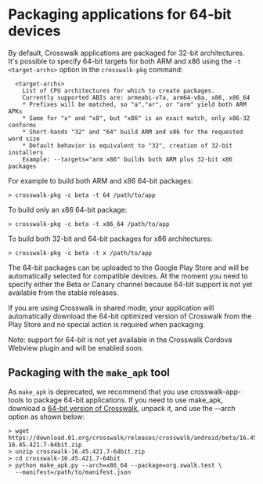 # Packaging applications for 64-bit devices

By default, Crosswalk applications are packaged for 32-bit architectures. It's possible to specify 64-bit targets for both ARM and x86 using the `-t <target-archs>` option in the `crosswalk-pkg` command:

```
  <target-archs>
    List of CPU architectures for which to create packages.
    Currently supported ABIs are: armeabi-v7a, arm64-v8a, x86, x86_64
    * Prefixes will be matched, so "a","ar", or "arm" yield both ARM APKs
    * Same for "x" and "x8", but "x86" is an exact match, only x86-32 conforms
    * Short-hands "32" and "64" build ARM and x86 for the requested word size
    * Default behavior is equivalent to "32", creation of 32-bit installers
    Example: --targets="arm x86" builds both ARM plus 32-bit x86 packages
```

For example to build both ARM and x86 64-bit packages:

```
> crosswalk-pkg -c beta -t 64 /path/to/app
```

To build only an x86 64-bit package:

```
> crosswalk-pkg -c beta -t x86_64 /path/to/app
```

To build both 32-bit and 64-bit packages for x86 architectures:

```
> crosswalk-pkg -c beta -t x /path/to/app
```

The 64-bit packages can be uploaded to the Google Play Store and will be automatically selected for compatible devices. At the moment you need to specify either the Beta or Canary channel because 64-bit support is not yet available from the stable releases.

If you are using Crosswalk in shared mode, your application will automatically download the 64-bit optimized version of Crosswalk from the Play Store and no special action is required when packaging.

Note: support for 64-bit is not yet available in the Crosswalk Cordova Webview plugin and will be enabled soon.

## Packaging with the `make_apk` tool

As `make_apk` is deprecated, we recommend that you use crosswalk-app-tools to package 64-bit applications. If you need to use make_apk, download a [64-bit version of Crosswalk](https://download.01.org/crosswalk/releases/crosswalk/android/beta/latest/x86_64/), unpack it, and use the --arch option as shown below:

```
> wget https://download.01.org/crosswalk/releases/crosswalk/android/beta/16.45.421.7/crosswalk-16.45.421.7-64bit.zip
> unzip crosswalk-16.45.421.7-64bit.zip
> cd crosswalk-16.45.421.7-64bit
> python make_apk.py --arch=x86_64 --package=org.xwalk.test \
  --manifest=/path/to/manifest.json
```
